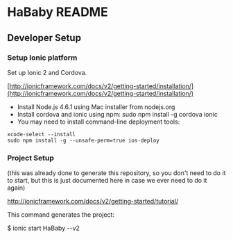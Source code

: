 # HaBaby README

## Developer Setup

### Setup Ionic platform

Set up Ionic 2 and Cordova.

[http://ionicframework.com/docs/v2/getting-started/installation/](http://ionicframework.com/docs/v2/getting-started/installation/)

* Install Node.js 4.6.1 using Mac installer from nodejs.org
* Install cordova and ionic using npm: sudo npm install -g cordova ionic
* You may need to install command-line deployment tools:
```
xcode-select --install
sudo npm install -g --unsafe-perm=true ios-deploy
```

### Project Setup

(this was already done to generate this repository, so you don't need to do it to start, but this is just documented here in case we ever need to do it again)

http://ionicframework.com/docs/v2/getting-started/tutorial/

This command generates the project:

$ ionic start HaBaby --v2
